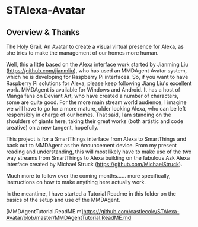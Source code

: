 # STAlexa-Avatar

## Overview & Thanks

The Holy Grail. An Avatar to create a visual virtual presence for Alexa, as she tries to make the management of our homes more human.

Well, this a little based on the Alexa interface work started by Jianming Liu (https://github.com/jianmliu), who has used an MMDAgent Avatar system, which he is developing for Raspberry Pi interfaces. So, if you want to have Raspberry Pi solutions for Alexa, please keep following Jiang Liu's excellent work. MMDAgent is available for Windows and Android. It has a host of Manga fans on Deviant Art, who have created a number of characters, some are quite good. For the more main stream world audience, I imagine we will have to go for a more mature, older looking Alexa, who can be left responsibly in charge of our homes. That said, I am standing on the shoulders of giants here, taking their great works (both artistic and code creative) on a new tangent, hopefully.

This project is for a SmartThings interface from Alexa to SmartThings and back out to MMDAgent as the Anouncement device. From my present reading and understanding, this will most likely have to make use of the two way streams from SmartThings to Alexa building on the fabulous Ask Alexa interface created by Michael Struck (https://github.com/MichaelStruck).

Much more to follow over the coming months...... more specifically, instructions on how to make anything here actually work.

In the meantime, I have started a Tutorial Readme in this folder on the basics of the setup and use of the MMDAgent.

[MMDAgentTutorial.ReadME.m]<https://github.com/castlecole/STAlexa-Avatar/blob/master/MMDAgentTutorial.ReadME.md>

